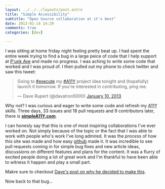 ```yaml
---
layout: ../../../layouts/post.astro
title: "Simple Accessibility"
subtitle: "Open Source collaboration at it's best"
date: 2013-01-14 14:29
comments: true
categories: [dev]

---
```

I was sitting at home friday night feeling pretty beat up. I had spent the entire week trying to find a bug in a large peice of code that I help support at [P'unk Ave](http://punkave.com) and made no progress. I was aching to write some code that worked and I was proud of. I then pulled out my phone to check twitter and saw this tweet:

<blockquote class="twitter-tweet"><p>Going to <a href="https://twitter.com/search/%23execute">#execute</a> my <a href="https://twitter.com/search/%23A11Y">#A11Y</a> project idea tonight and (hopefully) launch it tomorrow. If you're interested in contributing, ping me.</p>&mdash; Dave Rupert (@davatron5000) <a href="https://twitter.com/davatron5000/status/289509622866395136" data-datetime="2013-01-10T23:10:47+00:00">January 10, 2013</a></blockquote>
<script async src="//platform.twitter.com/widgets.js" charset="utf-8"></script>

Why not? I was curious and eager to write some code and refresh my <abbr title="Accessibility">A11Y</abbr> skills. Three days, 33 issues and 18 pull requests and 9 contributors later, there is **[simpleA11Y.com](http://simplea11y.com/)**.

I can honesly say that this is one of most inspiring collaborations I've ever worked on. Not simply because of the topic or the fact that I was able to work with people who's work I've long admired. It was the *process* of how this site was made and how easy [github](http://github.com) made it. It was incredible to see pull requests coming in for simple bug fixes and new article ideas, discussions on different features and plans for the content. It was a flurry of excited people doing a lot of great work and I'm thankful to have been able to witness it happen and play a small part.

Makre sure to checkout [Dave's post on why he decided to make this](http://daverupert.com/2013/01/simple-accessibility/).

Now back to that bug...
